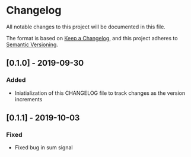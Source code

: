 # Changelog
All notable changes to this project will be documented in this file.

The format is based on [Keep a Changelog](https://keepachangelog.com/en/1.0.0/),
and this project adheres to [Semantic Versioning](https://semver.org/spec/v2.0.0.html).

## [0.1.0] - 2019-09-30
### Added
- Iniatialization of this CHANGELOG file to track changes as the version increments

## [0.1.1] - 2019-10-03
### Fixed
- Fixed bug in sum signal
